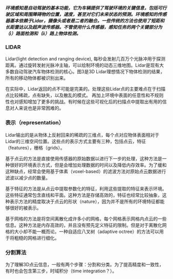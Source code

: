 ##### 环境感知是自动驾驶的基本功能，它为车辆提供了驾驶环境的关键信息，包括可行驶区域和周围障碍物的位置，速度，甚至对它们未来状态的预测。环境感知的传感器基本依赖于Lidar，摄像头或者是二者的融合。一些传统的方法也使用了短距和长距雷达以及超声波传感器。不管使用什么传感器，感知任务的两个关键部分为（i）路面检测和（ii）路上物体检测。

### LIDAR

Lidar(light detection and ranging device), 每秒会发射几百万个光脉冲用于探测距离。通过旋转发射光脉冲主轴，可以绘制环境的动态三维地图。Lidar是现有大多数自动驾驶汽车物体检测的核心。图3是3D Lidar理想情况下物体检测的结果，所有的移动物体都被识别出来。

在实际中，Lidar返回的点不可能是完美的。处理这些Lidar点的主要难点在于扫描点比较稀疏，点有缺失，以及散乱的模式。 再加上环境中表面的任意性和不规则性也对感知增加了更多的挑战。有时候在这些可视化后的扫描点中提取出有用的信息对人来说也是非常困难的。

### 表示（representation）
Lidar输出的是从物体上反射回来的稀疏的三维点，每个点对应物体表面相对于Lidar的三维空间位置。这些点的表示方式主要有三种，包括点云，特征（features），栅格（grids）。

基于点云的方法是直接使用传感器的原始数据以进行下一步的处理，这种方法是一种很好的环境表示方式，但是会增加处理数据的时间以及降低内存效率。为了缓和这种缺点，经常会使用基于体素（voxel-based）的滤波方法对原始点云数据进行滤波以减少点的数量。

基于特征的方法是从点云中提取参数化的特征，利用这些提取的特征来表示环境。这些特征通常包含直线和平面。这种方法是存储高效的，特征也经常比较抽象，这种表示方法的精度取决于点云的形状（nature），因为并不是所有的环境特征都能够很好的被表示。

基于网格的方法是将空间离散化成许多小的网格，每个网格表示网格内点云的一些信息。这种方法是内存高效的，并且没有预先定义特征的限制。但是对于离散化网格的大小却不能一概而论。一种自适应八叉树（adaptive octree）的方法可以用于将粗糙的网格进行细化。

### 分割算法

为了理解3D点云信息，一般有两个步骤：分割和分类。为了提高精度和一致性，有时也会包含第三步，时域积分（time integration？）。